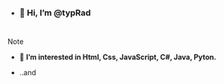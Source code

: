 - ### 👋 Hi, I’m @typRad
 #

>[!NOTE]
> * 👀  __I’m interested in Html, Css, JavaScript, C#, Java, Pyton.__
- ..and

